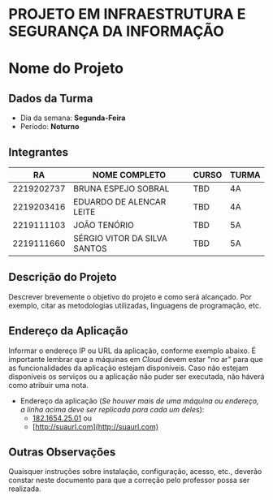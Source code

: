 # PROJETO EM INFRAESTRUTURA E SEGURANÇA DA INFORMAÇÃO

# **Nome do Projeto**

## Dados da Turma
* Dia da semana: **Segunda-Feira**
* Período: **Noturno**

## Integrantes
| RA         | NOME COMPLETO                | CURSO | TURMA |
|------------|------------------------------|-------|-------|
| 2219202737 | BRUNA ESPEJO SOBRAL  	    | TBD   | 4A    |
| 2219203416 | EDUARDO DE ALENCAR LEITE     | TBD   | 4A    |
| 2219111103 | JOÃO TENÓRIO                 | TBD   | 5A    |
| 2219111660 | SÉRGIO VITOR DA SILVA SANTOS | TBD   | 5A    |

## Descrição do Projeto
Descrever brevemente o objetivo do projeto e como será alcançado. Por exemplo, citar as metodologias utilizadas, linguagens de programação, etc.

## Endereço da Aplicação
Informar o endereço IP ou URL da aplicação, conforme exemplo abaixo. É importante lembrar que a máquinas em *Cloud* devem estar "no ar" para que as funcionalidades da aplicação estejam disponíveis. Caso não estejam disponíveis os serviços ou a aplicação não puder ser executada, não háverá como atribuir uma nota.

* Endereço da aplicação (*Se houver mais de uma máquina ou endereço, a linha acima deve ser replicada para cada um deles*):
	+ [182.1654.25.01](http://www.182.1654.25.01/) ou
	+ [http://suaurl.com](http://suaurl.com)

## Outras Observações
Quaisquer instruções sobre instalação, configuração, acesso, etc., deverão constar neste documento para que a correção pelo professor possa ser realizada.
